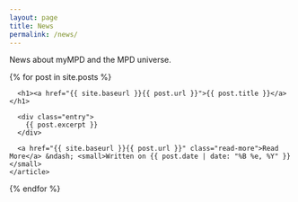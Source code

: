 ```yaml
---
layout: page
title: News
permalink: /news/
---
```


<p>News about myMPD and the MPD universe.</p>

<div class="posts">
  {% for post in site.posts %}
    <article class="post">

      <h1><a href="{{ site.baseurl }}{{ post.url }}">{{ post.title }}</a></h1>

      <div class="entry">
        {{ post.excerpt }}
      </div>

      <a href="{{ site.baseurl }}{{ post.url }}" class="read-more">Read More</a> &ndash; <small>Written on {{ post.date | date: "%B %e, %Y" }}</small>
    </article>
  {% endfor %}
</div>
